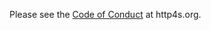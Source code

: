 Please see the [Code of Conduct] at http4s.org.

[Code of Conduct]: https://http4s.org/code-of-conduct/
